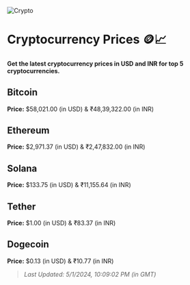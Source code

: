 
![Crypto](https://www.techguide.com.au/wp-content/uploads/2020/11/crypto3.jpeg)

# Cryptocurrency Prices 🪙📈

#### Get the latest cryptocurrency prices in USD and INR for top 5 cryptocurrencies.

## Bitcoin

**Price:** $58,021.00 (in USD) & ₹48,39,322.00 (in INR)

## Ethereum

**Price:** $2,971.37 (in USD) & ₹2,47,832.00 (in INR)

## Solana

**Price:** $133.75 (in USD) & ₹11,155.64 (in INR)

## Tether

**Price:** $1.00 (in USD) & ₹83.37 (in INR)

## Dogecoin

**Price:** $0.13 (in USD) & ₹10.77 (in INR)

> _Last Updated: 5/1/2024, 10:09:02 PM (in GMT)_
